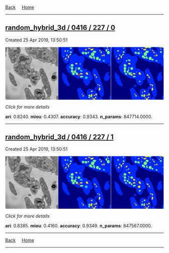 
[Back](..)&nbsp;&nbsp;&nbsp;&nbsp;&nbsp;[Home](https://leapmanlab.github.io/snapshots)

---

<div class="summary"><a href="0"><h2>random_hybrid_3d / 0416 / 227 / 0</h2></a><p>Created 25 Apr 2019, 13:50:51
</p><a href="0"><img src="0/media/summary.png" align="center"></a><p>
<i>Click for more details</i>
</p></div>

**ari**: 0.8240. **miou**: 0.4307. **accuracy**: 0.9343. **n_params**: 847714.0000. 

---

<div class="summary"><a href="1"><h2>random_hybrid_3d / 0416 / 227 / 1</h2></a><p>Created 25 Apr 2019, 13:50:51
</p><a href="1"><img src="1/media/summary.png" align="center"></a><p>
<i>Click for more details</i>
</p></div>

**ari**: 0.8385. **miou**: 0.4160. **accuracy**: 0.9349. **n_params**: 847567.0000. 

---

[Back](..)&nbsp;&nbsp;&nbsp;&nbsp;&nbsp;[Home](https://leapmanlab.github.io/snapshots)

---